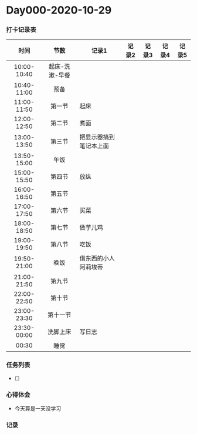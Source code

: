 # Day000-2020-10-29

### 打卡记录表

|    时间     |      节数      | 记录1                  | 记录2 | 记录3 | 记录4 | 记录5 |
| :---------: | :------------: | ---------------------- | ----- | ----- | ----- | ----- |
| 10:00-10:40 | 起床-洗漱-早餐 |                        |       |       |       |       |
| 10:40-11:00 |      预备      |                        |       |       |       |       |
| 11:00-11:50 |     第一节     | 起床                   |       |       |       |       |
| 12:00-12:50 |     第二节     | 煮面                   |       |       |       |       |
| 13:00-13:50 |     第三节     | 把显示器搞到笔记本上面 |       |       |       |       |
| 13:50-15:00 |      午饭      |                        |       |       |       |       |
| 15:00-15:50 |     第四节     | 放纵                   |       |       |       |       |
| 16:00-16:50 |     第五节     |                        |       |       |       |       |
| 17:00-17:50 |     第六节     | 买菜                   |       |       |       |       |
| 18:00-18:50 |     第七节     | 做芋儿鸡               |       |       |       |       |
| 19:00-19:50 |     第八节     | 吃饭                   |       |       |       |       |
| 19:50-21:00 |      晚饭      | 借东西的小人阿莉埃蒂   |       |       |       |       |
| 21:00-21:50 |     第九节     |                        |       |       |       |       |
| 22:00-22:50 |     第十节     |                        |       |       |       |       |
| 23:00-23:30 |    第十一节    |                        |       |       |       |       |
| 23:30-00:00 |    洗脚上床    | 写日志                 |       |       |       |       |
|    00:30    |      睡觉      |                        |       |       |       |       |

### 任务列表

- [ ] 

### 心得体会

- 今天算是一天没学习

### 记录



